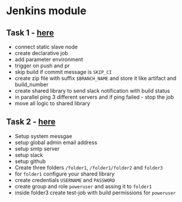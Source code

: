 # Jenkins module

## Task 1 - [here](Task_1/)
* connect static slave node
* create declarative job
* add parameter environment
* trigger on push and pr
* skip build if commit message is `SKIP_CI`
* create zip file with suffix `$BRANCH_NAME` and store it like artifact and build_number
* create shared library to send slack notification with build status
* in parallel ping 3 different servers and if ping failed - stop the job
* move all logic to shared library

## Task 2 - [here](Task_2/)
* Setup system messgae
* setup global admin email address
* setup smtp server
* setup slack
* setup github
* Create three folders `/folder1`, `/folder1/folder2` and `folder3`
* for `folder1` configure your shared library
* create credentials `USERNAME` and `PASSWORD`
* create group and role `poweruser` and assing it to `folder1`
* inside folder3 create test-job with build permissions for `poweruser`